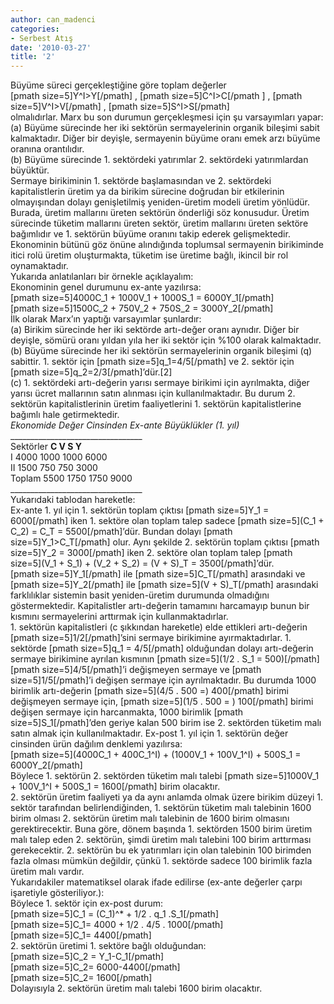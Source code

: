 ```yaml
---
author: can_madenci
categories:
- Serbest Atış
date: '2010-03-27'
title: '2'
---
```


Büyüme süreci gerçekleştiğine göre toplam değerler  
\[pmath size=5\]Y^I&gt;Y\[/pmath\] , \[pmath size=5\]C^I&gt;C\[/pmath \] , \[pmath size=5\]V^I&gt;V\[/pmath\] , \[pmath size=5\]S^I&gt;S\[/pmath\]  
olmalıdırlar. Marx bu son durumun gerçekleşmesi için şu varsayımları yapar:  
(a) Büyüme sürecinde her iki sektörün sermayelerinin organik bileşimi sabit kalmaktadır. Diğer bir deyişle, sermayenin büyüme oranı emek arzı büyüme oranına orantılıdır.  
(b) Büyüme sürecinde 1. sektördeki yatırımlar 2. sektördeki yatırımlardan büyüktür.  
Sermaye birikiminin 1. sektörde başlamasından ve 2. sektördeki kapitalistlerin üretim ya da birikim sürecine doğrudan bir etkilerinin olmayışından dolayı genişletilmiş yeniden-üretim modeli üretim yönlüdür. Burada, üretim mallarını üreten sektörün önderliği söz konusudur. Üretim sürecinde tüketim mallarını üreten sektör, üretim mallarını üreten sektöre bağımlıdır ve 1. sektörün büyüme oranını takip ederek gelişmektedir. Ekonominin bütünü göz önüne alındığında toplumsal sermayenin birikiminde itici rolü üretim oluşturmakta, tüketim ise üretime bağlı, ikincil bir rol oynamaktadır.  
Yukarıda anlatılanları bir örnekle açıklayalım:  
Ekonominin genel durumunu ex-ante yazılırsa:  
\[pmath size=5\]4000C\_1 + 1000V\_1 + 1000S\_1 = 6000Y\_1\[/pmath\]  
\[pmath size=5\]1500C\_2 + 750V\_2 + 750S\_2 = 3000Y\_2\[/pmath\]  
İlk olarak Marx’ın yaptığı varsayımlar şunlardır:  
(a) Birikim sürecinde her iki sektörde artı-değer oranı aynıdır. Diğer bir deyişle, sömürü oranı yıldan yıla her iki sektör için %100 olarak kalmaktadır.  
(b) Büyüme sürecinde her iki sektörün sermayelerinin organik bileşimi (q) sabittir. 1. sektör için \[pmath size=5\]q\_1=4/5\[/pmath\] ve 2. sektör için \[pmath size=5\]q\_2=2/3\[/pmath\]’dür.\[2\]  
(c) 1. sektördeki artı-değerin yarısı sermaye birikimi için ayrılmakta, diğer yarısı ücret mallarının satın alınması için kullanılmaktadır. Bu durum 2. sektörün kapitalistlerinin üretim faaliyetlerini 1. sektörün kapitalistlerine bağımlı hale getirmektedir.  
*Ekonomide Değer Cinsinden Ex-ante Büyüklükler (1. yıl)*  
\_\_\_\_\_\_\_\_\_\_\_\_\_\_\_\_\_\_\_\_\_\_\_\_\_\_\_\_\_\_\_\_\_  
Sektörler  **C V S Y**  
I 4000 1000 1000 6000  
II 1500 750 750 3000  
Toplam 5500 1750 1750 9000  
\_\_\_\_\_\_\_\_\_\_\_\_\_\_\_\_\_\_\_\_\_\_\_\_\_\_\_\_\_\_\_\_\_  
Yukarıdaki tablodan hareketle:  
Ex-ante 1. yıl için 1. sektörün toplam çıktısı \[pmath size=5\]Y\_1 = 6000\[/pmath\] iken 1. sektöre olan toplam talep sadece \[pmath size=5\](C\_1 + C\_2) = C\_T = 5500\[/pmath\]’dür. Bundan dolayı \[pmath size=5\]Y\_1&gt;C\_T\[/pmath\] olur. Aynı şekilde 2. sektörün toplam çıktısı \[pmath size=5\]Y\_2 = 3000\[/pmath\] iken 2. sektöre olan toplam talep \[pmath size=5\](V\_1 + S\_1) + (V\_2 + S\_2) = (V + S)\_T = 3500\[/pmath\]’dür.  
\[pmath size=5\]Y\_1\[/pmath\] ile \[pmath size=5\]C\_T\[/pmath\] arasındaki ve \[pmath size=5\]Y\_2\[/pmath\] ile \[pmath size=5\](V + S)\_T\[/pmath\] arasındaki farklılıklar sistemin basit yeniden-üretim durumunda olmadığını göstermektedir. Kapitalistler artı-değerin tamamını harcamayıp bunun bir kısmını sermayelerini arttırmak için kullanmaktadırlar.  
1\. sektörün kapitalistleri (c şıkkından hareketle) elde ettikleri artı-değerin \[pmath size=5\]1/2\[/pmath\]’sini sermaye birikimine ayırmaktadırlar. 1. sektörde \[pmath size=5\]q\_1 = 4/5\[/pmath\] olduğundan dolayı artı-değerin sermaye birikimine ayrılan kısmının \[pmath size=5\](1/2 . S\_1 = 500)\[/pmath\] \[pmath size=5\]4/5\[/pmath\]’i değişmeyen sermaye ve \[pmath size=5\]1/5\[/pmath\]’i değişen sermaye için ayrılmaktadır. Bu durumda 1000 birimlik artı-değerin \[pmath size=5\](4/5 . 500 =) 400\[/pmath\] birimi değişmeyen sermaye için, \[pmath size=5\](1/5 . 500 = ) 100\[/pmath\] birimi değişen sermaye için harcanmakta, 1000 birimlik \[pmath size=5\]S\_1\[/pmath\]’den geriye kalan 500 birim ise 2. sektörden tüketim malı satın almak için kullanılmaktadır. Ex-post 1. yıl için 1. sektörün değer cinsinden ürün dağılım denklemi yazılırsa:  
\[pmath size=5\](4000C\_1 + 400C\_1^I) + (1000V\_1 + 100V\_1^I) + 500S\_1 = 6000Y\_2\[/pmath\]  
Böylece 1. sektörün 2. sektörden tüketim malı talebi \[pmath size=5\]1000V\_1 + 100V\_1^I + 500S\_1 = 1600\[/pmath\] birim olacaktır.  
2\. sektörün üretim faaliyeti ya da aynı anlamda olmak üzere birikim düzeyi 1. sektör tarafından belirlendiğinden, 1. sektörün tüketim malı talebinin 1600 birim olması 2. sektörün üretim malı talebinin de 1600 birim olmasını gerektirecektir. Buna göre, dönem başında 1. sektörden 1500 birim üretim malı talep eden 2. sektörün, şimdi üretim malı talebini 100 birim arttırması gerekecektir. 2. sektörün bu ek yatırımları için olan talebinin 100 birimden fazla olması mümkün değildir, çünkü 1. sektörde sadece 100 birimlik fazla üretim malı vardır.  
Yukarıdakiler matematiksel olarak ifade edilirse (ex-ante değerler çarpı işaretiyle gösteriliyor.):  
Böylece 1. sektör için ex-post durum:  
\[pmath size=5\]C\_1 = (C\_1)^\* + 1/2 . q\_1 .S\_1\[/pmath\]  
\[pmath size=5\]C\_1= 4000 + 1/2 . 4/5 . 1000\[/pmath\]  
\[pmath size=5\]C\_1= 4400\[/pmath\]  
2\. sektörün üretimi 1. sektöre bağlı olduğundan:  
\[pmath size=5\]C\_2 = Y\_1-C\_1\[/pmath\]  
\[pmath size=5\]C\_2= 6000-4400\[/pmath\]  
\[pmath size=5\]C\_2= 1600\[/pmath\]  
Dolayısıyla 2. sektörün üretim malı talebi 1600 birim olacaktır.